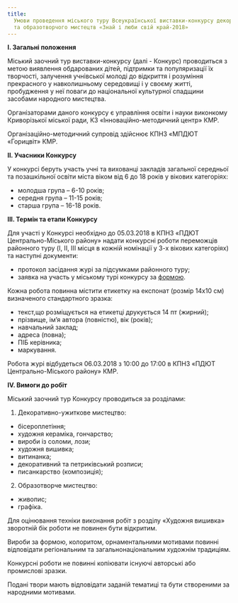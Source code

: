 ```yaml
---
title:
  Умови проведення міського туру Всеукраїнської виставки-конкурсу декоративно-ужиткового
  та образотворчого мистецтв «Знай і люби свій край-2018»
---
```


**I. Загальні положення**

Міський заочний тур виставки-конкурсу (далі - Конкурс) проводиться з метою виявлення обдарованих дітей, підтримки та популяризації їх творчості, залучення учнівської молоді до відкриття і розуміння прекрасного у навколишньому середовищі і у своєму житті, пробудження у неї поваги до національної культурної спадщини засобами народного мистецтва.

Організаторами даного конкурсу є управління освіти і науки виконкому Криворізької міської ради, КЗ «Інноваційно-методичний центр» КМР.

Організаційно-методичний супровід здійснює КПНЗ «МПДЮТ «Горицвіт» КМР.

**II. Учасники Конкурсу**

У конкурсі беруть участь учні та вихованці закладів загальної середньої та позашкільної освіти міста віком від 6 до 18 років у вікових категоріях:

- молодша група – 6-10 років;
- середня група – 11-15 років;
- старша група – 16-18 років.

**III. Термін та етапи Конкурсу**

Для участі у Конкурсі необхідно до 05.03.2018 в КПНЗ «ПДЮТ Центрально-Міського району» надати конкурсні роботи переможців районного туру (I, II, III місця в кожній номінації у 3-х вікових категоріях) та наступні документи:

- протокол засідання журі за підсумками районного туру;
- заявка на участь у міському турі конкурсу за [формою](Заявка.docx).

Кожна робота повинна містити етикетку на експонат (розмір 14х10 см) визначеного стандартного зразка:

- текст,що розміщується на етикетці друкується 14 пт (жирний);
- прізвище, ім’я автора (повністю), вік (років);
- навчальний заклад;
- адреса (повна);
- ПІБ керівника;
- маркування.

Робота журі відбудеться 06.03.2018 з 10:00 до 17:00 в КПНЗ «ПДЮТ Центрально-Міського району» КМР.

**IV. Вимоги до робіт**

Міський заочний тур Конкурсу проводиться за розділами:

1.  Декоративно-ужиткове мистецтво:

- бісероплетіння;
- художня кераміка, гончарство;
- вироби із соломи, лози;
- художня вишивка;
- витинанка;
- декоративний та петриківський розписи;
- писанкарство (композиція);

2.  Образотворче мистецтво:

- живопис;
- графіка.

Для оцінювання техніки виконання робіт з розділу «Художня вишивка» зворотній бік роботи не повинен бути відкритим.

Вироби за формою, колоритом, орнаментальними мотивами повинні відповідати регіональним та загальнонаціональним художнім традиціям.

Конкурсні роботи не повинні копіювати існуючі авторські або промислові зразки.

Подані твори мають відповідати заданій тематиці та бути створеними за народними мотивами.
